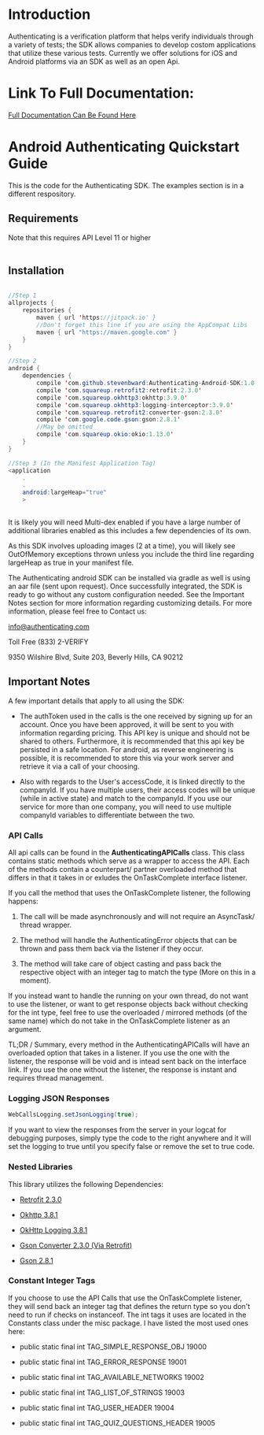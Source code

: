 # Introduction
Authenticating is a verification platform that helps verify individuals through a variety of tests; the SDK allows companies to develop costom applications that utilize these various tests. Currently we offer solutions for iOS and Android platforms via an SDK as well as an open Api.

# Link To Full Documentation:
<a href='https://docs.authenticating.com/'>Full Documentation Can Be Found Here</a>

# Android Authenticating Quickstart Guide
This is the code for the Authenticating SDK. The examples section is in a different respository. 

## Requirements

<aside class="notice">Note that this requires API Level 11 or higher</aside><br>

## Installation
```java

//Step 1
allprojects {
    repositories {
        maven { url 'https://jitpack.io' }
		//Don't forget this line if you are using the AppCompat Libs
		maven { url "https://maven.google.com" }
    }
}

//Step 2
android {
    dependencies {
		compile 'com.github.stevenbward:Authenticating-Android-SDK:1.0.5'
        compile 'com.squareup.retrofit2:retrofit:2.3.0'
        compile 'com.squareup.okhttp3:okhttp:3.9.0'
        compile 'com.squareup.okhttp3:logging-interceptor:3.9.0'
        compile 'com.squareup.retrofit2:converter-gson:2.3.0'
        compile 'com.google.code.gson:gson:2.8.1'
        //May be omitted 
        compile 'com.squareup.okio:okio:1.13.0'
    }
}

//Step 3 (In the Manifest Application Tag)
<application
	.
	.
	android:largeHeap="true"
	>
	
```

It is likely you will need Multi-dex enabled if you have a large number of additional libraries enabled as this includes a few dependencies of its own.

As this SDK involves uploading images (2 at a time), you will likely see OutOfMemory exceptions thrown unless you include the third line regarding largeHeap as true in your manifest file. 

The Authenticating android SDK can be installed via gradle as well is using an aar file (sent upon request). Once successfully integrated, the SDK is ready to go without any custom configuration needed. See the Important Notes section for more information regarding customizing details. For more information, please feel free to Contact us:

 info@authenticating.com

 Toll Free (833) 2-VERIFY
 
 9350 Wilshire Blvd, Suite 203, Beverly Hills, CA 90212
 


## Important Notes

A few important details that apply to all using the SDK:

* The authToken used in the calls is the one received by signing up for an account. Once you have been approved, it will be sent to you with information regarding pricing. This API key is unique and should not be shared to others. Furthermore, it is recommended that this api key be persisted in a safe location. For android, as reverse engineering is possible, it is recommended to store this via your work server and retrieve it via a call of your choosing.


* Also with regards to the User's accessCode, it is linked directly to the companyId. If you have multiple users, their access codes will be unique (while in active state) and match to the companyId. If you use our service for more than one company, you will need to use multiple companyId variables to differentiate between the two. 


### API Calls
All api calls can be found in the <b>AuthenticatingAPICalls</b> class. This class contains static methods which serve as a wrapper to access the API. Each of the methods contain a counterpart/ partner overloaded method that differs in that it takes in or exludes the OnTaskComplete interface listener.

If you call the method that uses the OnTaskComplete listener, the following happens:

1. The call will be made asynchronously and will not require an AsyncTask/ thread wrapper.

2. The method will handle the AuthenticatingError objects that can be thrown and pass them back via the listener if they occur.

3. The method will take care of object casting and pass back the respective object with an integer tag to match the type (More on this in a moment).

If you instead want to handle the running on your own thread, do not want to use the listener, or want to get response objects back without checking for the int type, feel free to use the overloaded / mirrored methods (of the same name) which do not take in the OnTaskComplete listener as an argument.

TL;DR / Summary, every method in the AuthenticatingAPICalls will have an overloaded option that takes in a listener. If you use the one with the listener, the response will be void and is intead sent back on the interface link. If you use the one without the listener, the response is instant and requires thread management.


### Logging JSON Responses

```java
WebCallsLogging.setJsonLogging(true);
```

If you want to view the responses from the server in your logcat for debugging purposes, simply type the code to the right anywhere and it will set the logging to true until you specify false or remove the set to true code.
 
### Nested Libraries

This library utilizes the following Dependencies:

* <a href='https://github.com/square/retrofit'>Retrofit 2.3.0</a>

* <a href='https://github.com/square/okhttp'>Okhttp 3.8.1</a>

* <a href='https://github.com/square/okhttp/tree/master/okhttp-logging-interceptor'>OkHttp Logging 3.8.1</a>

* <a href='https://github.com/square/retrofit/tree/master/retrofit-converters/gson'>Gson Converter 2.3.0 (Via Retrofit)</a>

* <a href='https://github.com/google/gson'>Gson 2.8.1</a>


### Constant Integer Tags
If you choose to use the API Calls that use the OnTaskComplete listener, they will send back an integer tag that defines the return type so you don't need to run if checks on instanceof. The int tags it uses are located in the Constants class under the misc package. I have listed the most used ones here:

* public static final int	TAG_SIMPLE_RESPONSE_OBJ	19000

* public static final int	TAG_ERROR_RESPONSE	19001

* public static final int	TAG_AVAILABLE_NETWORKS	19002

* public static final int	TAG_LIST_OF_STRINGS	19003

* public static final int	TAG_USER_HEADER	19004

* public static final int	TAG_QUIZ_QUESTIONS_HEADER	19005